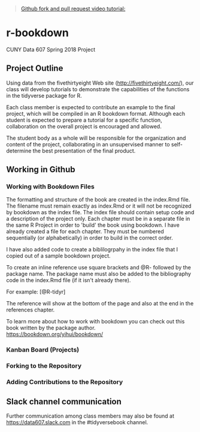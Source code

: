 > [Github fork and pull request video tutorial:](https://www.youtube.com/watch?v=yr6IzOGoMsQ) 

# r-bookdown

CUNY Data 607 Spring 2018 Project

## Project Outline

Using data from the fivethirtyeight Web site (http://fivethirtyeight.com/), our class will develop tutorials to demonstrate the capabilities of the functions in the tidyverse package for R.

Each class member is expected to contribute an example to the final project, which will be compiled in an R bookdown format.  Although each student is expected to prepare a tutorial for a specific function, collaboration on the overall project is encouraged and allowed.

The student body as a whole will be responsible for the organization and content of the project, collaborating in an unsupervised manner to self-determine the best presentation of the final product.

## Working in Github

### Working with Bookdown Files

The formatting and structure of the book are created in the index.Rmd file. The filename must remain exactly as index.Rmd or it will not be recognized by bookdown as the index file. The index file should contain setup code and a description of the project only.  Each chapter must be in a separate file in the same R Project in order to 'build' the book using bookdown.  I have already created a file for each chapter.  They must be numbered sequentially (or alphabetically) in order to build in the correct order.  

I have also added code to create a biblilogrpahy in the index file that I copied out of a sample bookdown project.  

To create an inline reference use square brackets and \@R- followed by the package name. The package name must also be added to the bibliography code in the index.Rmd file (if it isn't already there).

For example: 
[@R-tidyr]

The reference will show at the bottom of the page and also at the end in the references chapter.

To learn more about how to work with bookdown you can check out this book written by the package author.  
<https://bookdown.org/yihui/bookdown/>

### Kanban Board (Projects)

### Forking to the Repository

### Adding Contributions to the Repository

## Slack channel communication

Further communication among class members may also be found at https://data607.slack.com in the #tidyversebook channel.
